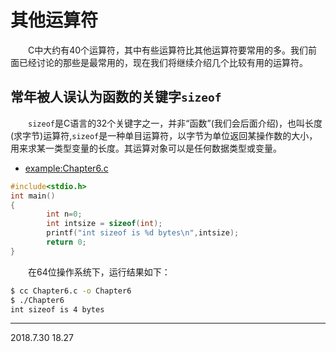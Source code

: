 # 其他运算符

&emsp;&emsp;C中大约有40个运算符，其中有些运算符比其他运算符要常用的多。我们前面已经讨论的那些是最常用的，现在我们将继续介绍几个比较有用的运算符。 

## 常年被人误认为函数的关键字`sizeof` 
&emsp;&emsp;`sizeof`是C语言的32个关键字之一，并非“函数”(我们会后面介绍)，也叫长度(求字节)运算符,`sizeof`是一种单目运算符，以字节为单位返回某操作数的大小，用来求某一类型变量的长度。其运算对象可以是任何数据类型或变量。 

* [example:Chapter6.c](src/Chapter6.c)
```C
#include<stdio.h>
int main()
{
        int n=0;
        int intsize = sizeof(int);
        printf("int sizeof is %d bytes\n",intsize);
        return 0;
}
```
&emsp;&emsp;在64位操作系统下，运行结果如下：
```sh
$ cc Chapter6.c -o Chapter6
$ ./Chapter6
int sizeof is 4 bytes
```

<!--TODO:还有一些没水的-->

---
2018.7.30 18.27
